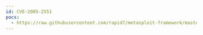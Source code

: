 ```yaml
---
id: CVE-2005-2551
pocs:
  - https://raw.githubusercontent.com/rapid7/metasploit-framework/master/modules/exploits/windows/http/edirectory_imonitor.rb
---
```

